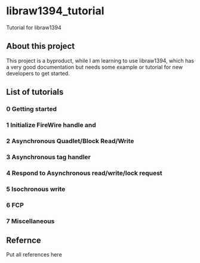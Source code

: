 libraw1394_tutorial
===================

Tutorial for libraw1394 


## About this project
This project is a byproduct, while I am learning to use libraw1394, which has a very good documentation but needs some example or tutorial for new developers to get started. 

## List of tutorials 
### 0 Getting started 

### 1 Initialize FireWire handle and

### 2 Asynchronous Quadlet/Block Read/Write

### 3 Asynchronous tag handler 

### 4 Respond to Asynchronous read/write/lock request

### 5 Isochronous write

### 6 FCP 

### 7 Miscellaneous


## Refernce  
Put all references here

